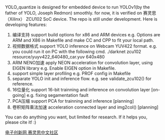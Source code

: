 YOLO_quantize is designed for embedded device to run YOLOv1(by the father of YOLO, Joseph Redmon) smoothly. 
for now, it is verified on 赛灵思（Xilinx） ZCU102 SoC device. 
The repo is still under development. 
Here is developing features:
1. 编译支持 support build options for x86 and ARM devices 
   e.g. Options are ARM and X86 in Makefile and make CC and CPP to fit your local path.
2. 视频数据格式 support YOLO inference on Webcam YUV422 format. 
   e.g. you could run it on PC with the following cmd.
   ./darknet zcu102 resource/yuyv422_640480_car.yuv 640x480
3. ARM NENO加速 apply NEON acceleration for convolution layer, using EIGEN library 
   e.g. Enable EIGEN option in Makefile.
4. support simple layer profiling
   e.g. PROF config in Makefile
5. separate YOLO init and inference flow.
   e.g. see validate_zcu102() for reference.
6. 16位量化 support 16-bit trainning and inference on convolution layer [on-going]
   e.g. fixing segamentation fault
7. PCA压缩 support PCA for trainning and inference [planning]
8. 卷积矩阵乘法加速 acceleration connected layer and img2col() [planning]

You can do anything you want, but limited for research. 
If it helps you, please cite it!  :)



[电子创新网 赛灵思中文社区](http://xilinx.eetrend.com/)

